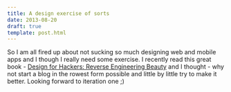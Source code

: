 ```yaml
---
title: A design exercise of sorts 
date: 2013-08-20
draft: true
template: post.html
---
```


So I am all fired up about not sucking so much designing web and mobile apps and I though I really need some exercise. I recently read this great book - [Design for Hackers: Reverse Engineering Beauty](http://www.amazon.com/Design-Hackers-Reverse-Engineering-Beauty/dp/1119998956) and I thought - why not start a blog in the rowest form possible and little by little try to make it better. Looking forward to iteration one ;) 